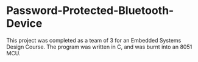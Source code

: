 # Password-Protected-Bluetooth-Device
This project was completed as a team of 3 for an Embedded Systems Design Course. The program was written in C, and was burnt into an 8051 MCU.

